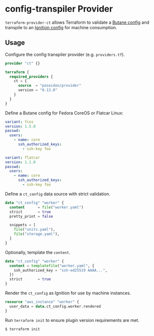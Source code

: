# config-transpiler Provider

`terraform-provider-ct` allows Terraform to validate a [Butane config](https://coreos.github.io/butane/specs/) and transpile to an [Ignition config](https://coreos.github.io/ignition/) for machine consumption.

## Usage

Configure the config transpiler provider (e.g. `providers.tf`).

```tf
provider "ct" {}

terraform {
  required_providers {
    ct = {
      source  = "poseidon/provider"
      version = "0.13.0"
    }
  }
}
```

Define a Butane config for Fedora CoreOS or Flatcar Linux:

```yaml
variant: fcos
version: 1.5.0
passwd:
  users:
    - name: core
      ssh_authorized_keys:
        - ssh-key foo
```

```yaml
variant: flatcar
version: 1.1.0
passwd:
  users:
    - name: core
      ssh_authorized_keys:
        - ssh-key foo
```

Define a `ct_config` data source with strict validation.

```tf
data "ct_config" "worker" {
  content      = file("worker.yaml")
  strict       = true
  pretty_print = false

  snippets = [
    file("units.yaml"),
    file("storage.yaml"),
  ]
}
```

Optionally, template the `content`.

```tf
data "ct_config" "worker" {
  content = templatefile("worker.yaml", {
    ssh_authorized_key = "ssh-ed25519 AAAA...",
  })
  strict       = true
}
```

Render the `ct_config` as Ignition for use by machine instances.

```tf
resource "aws_instance" "worker" {
  user_data = data.ct_config.worker.rendered
}
```

Run `terraform init` to ensure plugin version requirements are met.

```
$ terraform init
```

